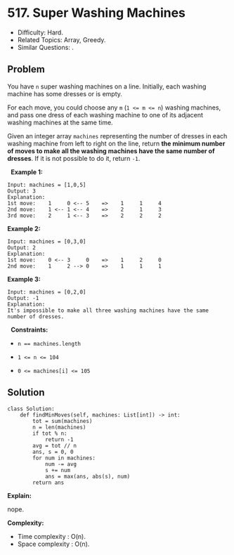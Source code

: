 # 517. Super Washing Machines

- Difficulty: Hard.
- Related Topics: Array, Greedy.
- Similar Questions: .

## Problem

You have ```n``` super washing machines on a line. Initially, each washing machine has some dresses or is empty.

For each move, you could choose any ```m``` (```1 <= m <= n```) washing machines, and pass one dress of each washing machine to one of its adjacent washing machines at the same time.

Given an integer array ```machines``` representing the number of dresses in each washing machine from left to right on the line, return **the minimum number of moves to make all the washing machines have the same number of dresses**. If it is not possible to do it, return ```-1```.

 
**Example 1:**

```
Input: machines = [1,0,5]
Output: 3
Explanation:
1st move:    1     0 <-- 5    =>    1     1     4
2nd move:    1 <-- 1 <-- 4    =>    2     1     3
3rd move:    2     1 <-- 3    =>    2     2     2
```

**Example 2:**

```
Input: machines = [0,3,0]
Output: 2
Explanation:
1st move:    0 <-- 3     0    =>    1     2     0
2nd move:    1     2 --> 0    =>    1     1     1
```

**Example 3:**

```
Input: machines = [0,2,0]
Output: -1
Explanation:
It's impossible to make all three washing machines have the same number of dresses.
```

 
**Constraints:**


	
- ```n == machines.length```
	
- ```1 <= n <= 104```
	
- ```0 <= machines[i] <= 105```



## Solution

```Python3
class Solution:
    def findMinMoves(self, machines: List[int]) -> int:
        tot = sum(machines)
        n = len(machines)
        if tot % n:
            return -1
        avg = tot // n
        ans, s = 0, 0
        for num in machines:
            num -= avg
            s += num
            ans = max(ans, abs(s), num)
        return ans
```

**Explain:**

nope.

**Complexity:**

* Time complexity : O(n).
* Space complexity : O(n).
